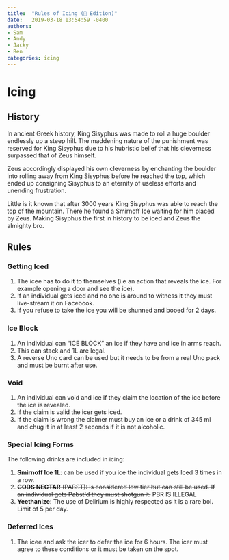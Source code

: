 ```yaml
---
title:  "Rules of Icing (🍞 Edition)"
date:   2019-03-18 13:54:59 -0400
authors:   
- Sam
- Andy
- Jacky
- Ben
categories: icing
---
```


# Icing

## History
In ancient Greek history, King Sisyphus was made to roll a huge boulder endlessly up a steep hill. The maddening nature of the punishment was reserved for King Sisyphus due to his hubristic belief that his cleverness surpassed that of Zeus himself.

Zeus accordingly displayed his own cleverness by enchanting the boulder into rolling away from King Sisyphus before he reached the top, which ended up consigning Sisyphus to an eternity of useless efforts and unending frustration.

Little is it known that after 3000 years King Sisyphus was able to reach the top of the mountain. There he found a Smirnoff Ice waiting for him placed by Zeus. Making Sisyphus the first in history to be iced and Zeus the almighty bro.

## Rules

### Getting Iced
1. The icee has to do it to themselves (i.e an action that reveals the ice. For example opening a door and see the ice).
1. If an individual gets iced and no one is around to witness it they must live-stream it on Facebook.
1. If you refuse to take the ice you will be shunned and booed for 2 days.

### Ice Block
1. An individual can “ICE BLOCK” an ice if they have and ice in arms reach.
1. This can stack and 1L are legal.
1. A reverse Uno card can be used but it needs to be from a real Uno pack and must be burnt after use.

### Void
1. An individual can void and ice if they claim the location of the ice before the ice is revealed.
1. If the claim is valid the icer gets iced.
1. If
the claim is wrong the claimer must buy an ice or a drink of 345 ml and chug it in at least 2 seconds if it is not alcoholic.

### Special Icing Forms
The following drinks are included in icing:
1. **Smirnoff Ice 1L**: can be used if you ice the individual gets Iced 3 times in a row.
1. ~~**GODS NECTAR** (PABST): is considered low tier but can still be used. If an individual gets Pabst'd they must shotgun it.~~ PBR IS ILLEGAL
1. **Yeethanize**: The use of Delirium is highly respected as it is a rare boi. Limit of 5 per day.

### Deferred Ices
1. The icee and ask the icer to defer the ice for 6 hours. The icer must agree to these conditions or it must be taken on the spot.
